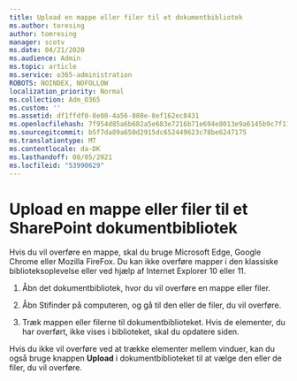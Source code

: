 ```yaml
---
title: Upload en mappe eller filer til et dokumentbibliotek
ms.author: toresing
author: tomresing
manager: scotv
ms.date: 04/21/2020
ms.audience: Admin
ms.topic: article
ms.service: o365-administration
ROBOTS: NOINDEX, NOFOLLOW
localization_priority: Normal
ms.collection: Adm_O365
ms.custom: ''
ms.assetid: df1ffdf0-8e08-4a56-880e-8ef162ec8431
ms.openlocfilehash: 7f954d85a6b682a5e683e7216b71e694e8013e9a6145b9c7f119d3b2a5b78965
ms.sourcegitcommit: b5f7da89a650d2915dc652449623c78be6247175
ms.translationtype: MT
ms.contentlocale: da-DK
ms.lasthandoff: 08/05/2021
ms.locfileid: "53990629"
---
```

# <a name="upload-a-folder-or-files-to-a-sharepoint-document-library"></a>Upload en mappe eller filer til et SharePoint dokumentbibliotek

Hvis du vil overføre en mappe, skal du bruge Microsoft Edge, Google Chrome eller Mozilla FireFox. Du kan ikke overføre mapper i den klassiske biblioteksoplevelse eller ved hjælp af Internet Explorer 10 eller 11.
  
1. Åbn det dokumentbibliotek, hvor du vil overføre en mappe eller filer.
    
2. Åbn Stifinder på computeren, og gå til den eller de filer, du vil overføre.
    
3. Træk mappen eller filerne til dokumentbiblioteket. Hvis de elementer, du har overført, ikke vises i biblioteket, skal du opdatere siden. 
    
Hvis du ikke vil overføre ved at trække elementer mellem vinduer, kan du også bruge knappen **Upload** i dokumentbiblioteket til at vælge den eller de filer, du vil overføre. 
  

